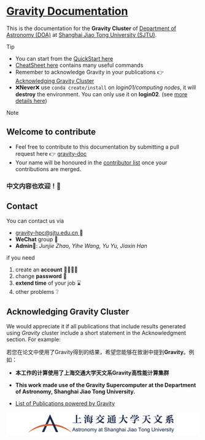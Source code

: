 # [Gravity Documentation](/README.md)
 This is the documentation for the **Gravity Cluster** of [Department of Astronomy (DOA)](http://astro.sjtu.edu.cn/en/) at [Shanghai Jiao Tong University (SJTU)](https://www.sjtu.edu.cn/).

> [!TIP]
> - You can start from the [QuickStart here](/QuickStart)   
> - [CheatSheet here](/QuickStart?id=cheatsheet-📜) contains many useful commands   
> - Remember to acknowledge Gravity in your publications 👉  [Acknowledging Gravity Cluster](/?id=acknowledging-gravity-cluster)   
> - ❌**Never**❌ use `conda create/install` on *login01/computing nodes*, it will **destroy** the environment. You can only use it on **login02**. (see [more details here](/MISC/Issues?id=conda))
>

> [!NOTE]
> ## Welcome to contribute
>
> - Feel free to contribute to this documentation by submitting a pull request here 👉 [gravity-doc](https://github.com/gravity-doc/gravity-doc.github.io)    
> - Your name will be honoured in the [contributor list](https://github.com/gravity-doc/gravity-doc.github.io/graphs/contributors) once your contributions are merged.       
> 
> ### **中文内容也欢迎！🥳**   
>

## Contact

You can contact us via

- [gravity-hpc@sjtu.edu.cn ](mailto:gravity-hpc@sjtu.edu.cn) 📧
- **WeChat** group 💬
- **Admin**🧙‍: *Junjie Zhao, Yihe Wang, Yu Yu, Jiaxin Han*

if you need

1. create an **account** 🙋‍♂️🙋‍♀️
2. change **password** 🔐
3. **extend time** of your job ⌛
4. other problems ❔

## Acknowledging Gravity Cluster

We would appreciate it if all publications that include results generated using *Gravity* cluster include a short statement in the Acknowledgment section. For example:   

若您在论文中使用了Gravity得到的结果，希望您能够在致谢中提到**Gravity**。例如：   

- **本工作的计算使用了上海交通大学天文系Gravity高性能计算集群**
- **This work made use of the Gravity Supercomputer at the Department of Astronomy, Shanghai Jiao Tong University.**

- [List of Publications powered by Gravity](https://ui.adsabs.harvard.edu/search/q=%3D%20full%3A%22gravity%20supercomputer%22&sort=date%20desc%2C%20bibcode%20desc&p_=0)

![logo_DOA_large.png](./images/logo_DOA_large.png)
